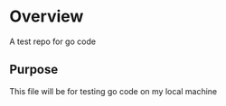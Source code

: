 # Overview
A test repo for go code

## Purpose
This file will be for testing go code on my local machine
